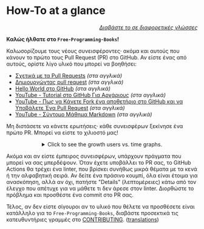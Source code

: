 # How-To at a glance

<div align="right" markdown="1">

*[Διαβάστε το σε διαφορετικές γλώσσες](../README.md#translations)*

</div>

**Καλώς ήλθατε στο `Free-Programming-Books`!**

Καλωσορίζουμε τους νέους συνεισφέροντες· ακόμα και αυτούς που κάνουν το πρώτο τους Pull Request (PR) στο GitHub. Αν είστε ένας από αυτούς, ορίστε λίγο υλικό που μπορεί να βοηθήσει:

* [Σχετικά με τα Pull Requests](https://docs.github.com/en/pull-requests/collaborating-with-pull-requests/proposing-changes-to-your-work-with-pull-requests/about-pull-requests) *(στα αγγλικά)*
* [Δημιουργώντας pull request](https://docs.github.com/en/pull-requests/collaborating-with-pull-requests/proposing-changes-to-your-work-with-pull-requests/creating-a-pull-request) *(στα αγγλικά)*
* [Hello World στο GitHub](https://docs.github.com/en/get-started/quickstart/hello-world) *(στα αγγλικά)*
* [YouTube - Tutorial στο GitHub Για Αρχάριους](https://www.youtube.com/watch?v=0fKg7e37bQE) *(στα αγγλικά)*
* [YouTube - Πως να Κάνετε Fork ένα αποθετήριο στο GitHub και να Υποβάλετε Ένα Pull Request](https://www.youtube.com/watch?v=G1I3HF4YWEw) *(στα αγγλικά)*
* [YouTube - Σύντομο Μάθημα Markdown](https://www.youtube.com/watch?v=HUBNt18RFbo) *(στα αγγλικά)*


Μη διστάσετε να κάνετε ερωτήσεις· κάθε συνεισφέρων ξεκίνησε ένα πρώτο PR. Μπορεί να είστε το χιλιοστό μας!

<details align="center" markdown="1">
<summary>Click to see the growth users vs. time graphs.</summary>

[![EbookFoundation/free-programming-books's Contributor over time Graph](https://contributor-overtime-api.apiseven.com/contributors-svg?chart=contributorOverTime&repo=ebookfoundation/free-programming-books)](https://www.apiseven.com/en/contributor-graph?chart=contributorOverTime&repo=ebookfoundation/free-programming-books)

[![EbookFoundation/free-programming-books's Monthly Active Contributors graph](https://contributor-overtime-api.apiseven.com/contributors-svg?chart=contributorMonthlyActivity&repo=ebookfoundation/free-programming-books)](https://www.apiseven.com/en/contributor-graph?chart=contributorMonthlyActivity&repo=ebookfoundation/free-programming-books)

NOTE: Contribution spikes use to match with the [Hacktoberfest event](https://hacktoberfest.digitalocean.com) dates.

</details>

Ακόμα και αν είστε έμπειρος συνεισφέρων, υπάρχουν πράγματα που μπορεί να σας μπερδέψουν. Όταν έχετε υποβάλλει το PR σας, το GitHub Actions θα τρέχει ένα linter, που βρίσκει συνήθως μικρά θέματα με τα κενά ή την αλφαβητική σειρά. Αν δείτε ένα πράσινο κουμπί, όλα είναι έτοιμα για ανασκόπηση, αλλά αν όχι, πατήστε "Details" (λεπτομέρειες) κάτω από τον έλεγχο που απέτυχε για να μάθετε τι δεν άρεσε στον linter. Διορθώστε το πρόβλημα και προσθέστε ένα commit στο PR σας.

Τέλος, αν δεν είστε σίγουροι αν το υλικό που θέλετε να προσθέσετε είναι κατάλληλο για το `Free-Programming-Books`, διαβάστε προσεκτικά τις κατευθυντήριες γραμμές στο [CONTRIBUTING](CONTRIBUTING-el.md). ([translations](../README.md#translations))
